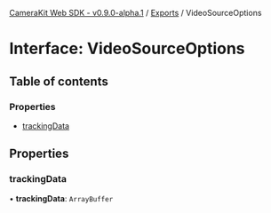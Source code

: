[CameraKit Web SDK - v0.9.0-alpha.1](../README.md) / [Exports](../modules.md) / VideoSourceOptions

# Interface: VideoSourceOptions

## Table of contents

### Properties

- [trackingData](VideoSourceOptions.md#trackingdata)

## Properties

### trackingData

• **trackingData**: `ArrayBuffer`
